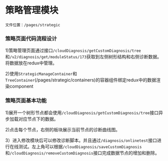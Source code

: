 # 策略管理模块


```
文件位置：/pages/strategic
```
### 策略页面代码流程设计
1)策略管理页面通过接口`/cloudDiagnosis/getCustomDiagnosis/tree`和`/v2/diagnosis/get/moduleStatus/173`获取到左侧树形结构和右侧诊断数据。将数据放在redux中管理。
 
2)使用`StrategicManageContainer`和`TreeContainer`(/pages/strategic/containers)的容器组件绑定redux中的数据渲染component

### 策略页面基本功能
1)展开一个树形节点都会使用`/cloudDiagnosis/getCustomDiagnosis/tree`接口异步加载对应节点下的数据。

2)点击每个节点，右侧的板块展示当前节点的诊断曲线图。

3）进入修改模块后可以修改诊断脚本。并且通过`/diagnosis/onlinetest`接口进行在线测试。左上角可以根据`/cloudDiagnosis/saveCustomDiagnosis`和`/cloudDiagnosis/removeCustomDiagnosis`接口完成数据节点的增加和删除。

